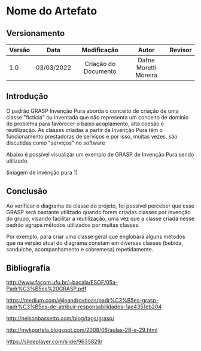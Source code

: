 # Nome do Artefato

## Versionamento

| Versão |    Data    |     Modificação      | Autor | Revisor |
| ------ | :--------: | :------------------: | :---: | :-----: |
| 1.0    | 03/03/2022 | Criação do Documento |  Dafne Moretti Moreira     |         |

## Introdução

O padrão GRASP Invenção Pura aborda o conceito de criação de uma classe "fictícia" ou inventada que não representa um conceito de domínio do problema para favorecer o baixo acoplamento, alta coesão e reutilização. As classes criadas a partir da Invenção Pura têm o funcionamento prestadoras de serviços e por isso, muitas vezes, são discutidas como "serviços" no software

Abaixo é possível visualizar um exemplo de GRASP de Invenção Pura sendo utilizado.

(imagem de invenção pura 1)

## Conclusão

Ao verificar o diagrama de classe do projeto, foi possível perceber que esse GRASP será bastante utilizado quando forem criadas classes por invenção do grupo, visando facilitar a reutilização, uma vez que a classe criada nesse padrão agrupa métodos utilizados por muitas classes.

Por exemplo, para criar uma classe geral que englobará alguns métodos que na versão atual do diagrama constam em diversas classes (bebida, sanduiche, acompanhamento e sobremesa) repetidamente.


## Bibliografia
http://www.facom.ufu.br/~bacala/ESOF/05a-Padr%C3%B5es%20GRASP.pdf

https://medium.com/@leandrovboas/padr%C3%B5es-grasp-padr%C3%B5es-de-atribuir-responsabilidades-1ae4351eb204

http://nelsonbassetto.com/blog/tags/grasp/

http://mykportela.blogspot.com/2008/06/aulas-28-e-29.html

https://slideplayer.com/slide/9635829/